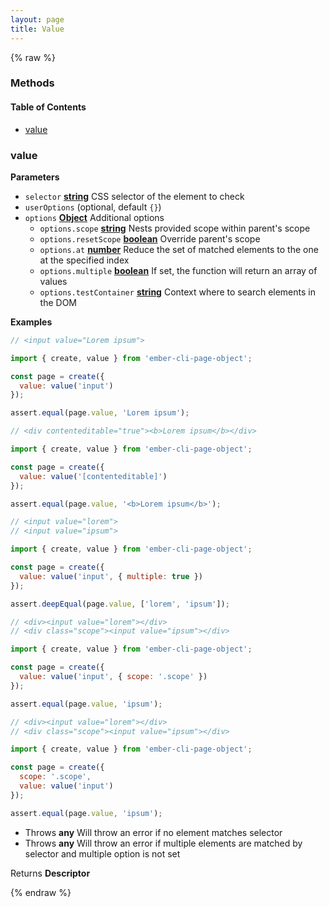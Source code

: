 ```yaml
---
layout: page
title: Value
---
```


{% raw %}
### Methods


<!-- Generated by documentation.js. Update this documentation by updating the source code. -->

#### Table of Contents

-   [value][1]

### value

**Parameters**

-   `selector` **[string][2]** CSS selector of the element to check
-   `userOptions`   (optional, default `{}`)
-   `options` **[Object][3]** Additional options
    -   `options.scope` **[string][2]** Nests provided scope within parent's scope
    -   `options.resetScope` **[boolean][4]** Override parent's scope
    -   `options.at` **[number][5]** Reduce the set of matched elements to the one at the specified index
    -   `options.multiple` **[boolean][4]** If set, the function will return an array of values
    -   `options.testContainer` **[string][2]** Context where to search elements in the DOM

**Examples**

```javascript
// <input value="Lorem ipsum">

import { create, value } from 'ember-cli-page-object';

const page = create({
  value: value('input')
});

assert.equal(page.value, 'Lorem ipsum');
```

```javascript
// <div contenteditable="true"><b>Lorem ipsum</b></div>

import { create, value } from 'ember-cli-page-object';

const page = create({
  value: value('[contenteditable]')
});

assert.equal(page.value, '<b>Lorem ipsum</b>');
```

```javascript
// <input value="lorem">
// <input value="ipsum">

import { create, value } from 'ember-cli-page-object';

const page = create({
  value: value('input', { multiple: true })
});

assert.deepEqual(page.value, ['lorem', 'ipsum']);
```

```javascript
// <div><input value="lorem"></div>
// <div class="scope"><input value="ipsum"></div>

import { create, value } from 'ember-cli-page-object';

const page = create({
  value: value('input', { scope: '.scope' })
});

assert.equal(page.value, 'ipsum');
```

```javascript
// <div><input value="lorem"></div>
// <div class="scope"><input value="ipsum"></div>

import { create, value } from 'ember-cli-page-object';

const page = create({
  scope: '.scope',
  value: value('input')
});

assert.equal(page.value, 'ipsum');
```

-   Throws **any** Will throw an error if no element matches selector
-   Throws **any** Will throw an error if multiple elements are matched by selector and multiple option is not set

Returns **Descriptor** 

[1]: #value

[2]: https://developer.mozilla.org/docs/Web/JavaScript/Reference/Global_Objects/String

[3]: https://developer.mozilla.org/docs/Web/JavaScript/Reference/Global_Objects/Object

[4]: https://developer.mozilla.org/docs/Web/JavaScript/Reference/Global_Objects/Boolean

[5]: https://developer.mozilla.org/docs/Web/JavaScript/Reference/Global_Objects/Number
{% endraw %}